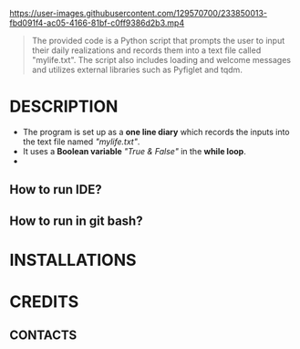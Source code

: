 https://user-images.githubusercontent.com/129570700/233850013-fbd091f4-ac05-4166-81bf-c0ff9386d2b3.mp4
> The provided code is a Python script that prompts the user to input their daily realizations and records them into a text file called "mylife.txt". The script also includes loading and welcome messages and utilizes external libraries such as Pyfiglet and tqdm.

# DESCRIPTION
- The program is set up as a **one line  diary** which records the inputs into the text file named *"mylife.txt"*.
- It uses a **Boolean variable** *"True & False"* in the **while loop**.
- 

## How to run IDE?
## How to run in git bash?
# INSTALLATIONS
# CREDITS
## CONTACTS
